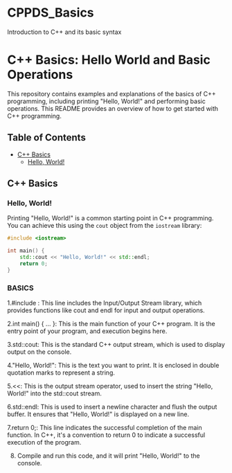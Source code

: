 # CPPDS_Basics
Introduction to C++ and its basic syntax
# C++ Basics: Hello World and Basic Operations

This repository contains examples and explanations of the basics of C++ programming, including printing "Hello, World!" and performing basic operations. This README provides an overview of how to get started with C++ programming.

## Table of Contents
- [C++ Basics](#c-basics)
  - [Hello, World!](#hello-world)
 

## C++ Basics

### Hello, World!

Printing "Hello, World!" is a common starting point in C++ programming. You can achieve this using the `cout` object from the `iostream` library:

```cpp
#include <iostream>

int main() {
    std::cout << "Hello, World!" << std::endl;
    return 0;
}
```
### **BASICS**
1.#include <iostream>: This line includes the Input/Output Stream library, which provides functions like cout and endl for input and output operations.

2.int main() { ... }: This is the main function of your C++ program. It is the entry point of your program, and execution begins here.

3.std::cout: This is the standard C++ output stream, which is used to display output on the console.

4."Hello, World!": This is the text you want to print. It is enclosed in double quotation marks to represent a string.

5.<<: This is the output stream operator, used to insert the string "Hello, World!" into the std::cout stream.

6.std::endl: This is used to insert a newline character and flush the output buffer. It ensures that "Hello, World!" is displayed on a new line.

7.return 0;: This line indicates the successful completion of the main function. In C++, it's a convention to return 0 to indicate a successful execution of the program.

8. Compile and run this code, and it will print "Hello, World!" to the console.
   
